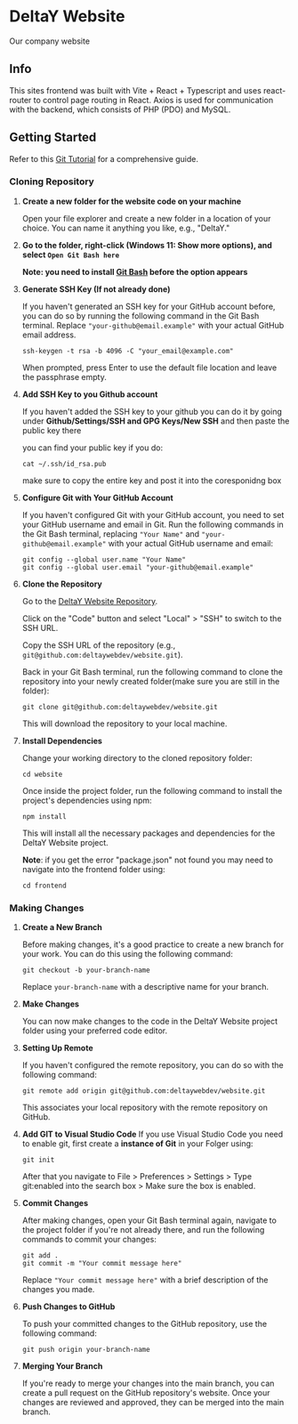 # DeltaY Website
Our company website

## Info
This sites frontend was built with Vite + React + Typescript and uses react-router to control page routing in React.
Axios is used for communication with the backend, which consists of PHP (PDO) and MySQL.

## Getting Started
Refer to this [Git Tutorial](https://www.atlassian.com/git/tutorials) for a comprehensive guide.

### Cloning Repository
1. **Create a new folder for the website code on your machine**

   Open your file explorer and create a new folder in a location of your choice. You can name it anything you like, e.g., "DeltaY."

2. **Go to the folder, right-click (Windows 11: Show more options), and select `Open Git Bash here`**

   **Note: you need to install [Git Bash](https://gitforwindows.org/) before the option appears**

3. **Generate SSH Key (If not already done)**

   If you haven't generated an SSH key for your GitHub account before, you can do so by running the following command in the Git Bash terminal. Replace `"your-github@email.example"` with your actual GitHub email address.

   ```shell
   ssh-keygen -t rsa -b 4096 -C "your_email@example.com"
   ```
   When prompted, press Enter to use the default file location and leave the passphrase empty.

4. **Add SSH Key to you Github account**

   If you haven't added the SSH key to your github you can do it by going under **Github/Settings/SSH and GPG Keys/New SSH** and then paste the public key there

   you can find your public key if you do:

    ```shell
   cat ~/.ssh/id_rsa.pub
   ```
   make sure to copy the entire key and post it into the coresponidng box

5. **Configure Git with Your GitHub Account**

   If you haven't configured Git with your GitHub account, you need to set your GitHub username and email in Git. Run the following commands in the Git Bash terminal, replacing `"Your Name"` and `"your-github@email.example"` with your actual GitHub username and email:

   ```shell
   git config --global user.name "Your Name"
   git config --global user.email "your-github@email.example"
   ```
6. **Clone the Repository**

   Go to the [DeltaY Website Repository](https://github.com/deltaywebdev/website).

   Click on the "Code" button and select "Local" > "SSH" to switch to the SSH URL.

   Copy the SSH URL of the repository (e.g., `git@github.com:deltaywebdev/website.git`).

   Back in your Git Bash terminal, run the following command to clone the repository into your newly created folder(make sure you are still in the folder):

   ```shell
   git clone git@github.com:deltaywebdev/website.git
   ```

   This will download the repository to your local machine.

7. **Install Dependencies**

   Change your working directory to the cloned repository folder:

   ```shell
   cd website
   ```

   Once inside the project folder, run the following command to install the project's dependencies using npm:

   ```shell
   npm install
   ```

   
   This will install all the necessary packages and dependencies for the DeltaY Website project.

   **Note**: if you get the error "package.json" not found you may need to navigate into the frontend folder using:

   ```shell
   cd frontend
   ```

### Making Changes
1. **Create a New Branch**

   Before making changes, it's a good practice to create a new branch for your work. You can do this using the following command:

   ```shell
   git checkout -b your-branch-name
   ```

   Replace `your-branch-name` with a descriptive name for your branch.

2. **Make Changes**

   You can now make changes to the code in the DeltaY Website project folder using your preferred code editor.

3. **Setting Up Remote**

    If you haven't configured the remote repository, you can do so with the following command:

    ```shell
    git remote add origin git@github.com:deltaywebdev/website.git
    ```

    This associates your local repository with the remote repository on GitHub.

4. **Add GIT to Visual Studio Code**
   If you use Visual Studio Code you need to enable git, first create a **instance of Git** in your Folger using:

    ```shell
   git init
   ```
   After that you navigate to File > Preferences > Settings > Type git:enabled into the search box > Make sure the box is enabled.

 
5. **Commit Changes**

   After making changes, open your Git Bash terminal again, navigate to the project folder if you're not already there, and run the following commands to commit your changes:

   ```shell
   git add .
   git commit -m "Your commit message here"
   ```

   Replace `"Your commit message here"` with a brief description of the changes you made.

6. **Push Changes to GitHub**

   To push your committed changes to the GitHub repository, use the following command:

   ```shell
   git push origin your-branch-name
   ```

7. **Merging Your Branch**

    If you're ready to merge your changes into the main branch, you can create a pull request on the GitHub repository's website. Once your changes are reviewed and approved, they can be merged into the main branch.
